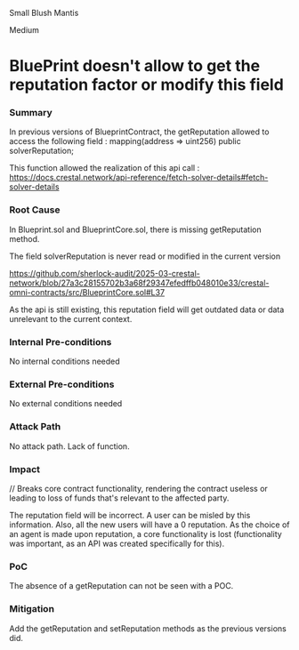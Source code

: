 Small Blush Mantis

Medium

# BluePrint doesn't allow to get the reputation factor or modify this field

### Summary

In previous versions of BlueprintContract, the getReputation allowed to access the following field : 
mapping(address => uint256) public solverReputation;

This function allowed the realization of this api call : 
https://docs.crestal.network/api-reference/fetch-solver-details#fetch-solver-details

### Root Cause

In Blueprint.sol and BlueprintCore.sol, there is missing getReputation method.

The field solverReputation is never read or modified in the current version

https://github.com/sherlock-audit/2025-03-crestal-network/blob/27a3c28155702b3a68f29347efedffb048010e33/crestal-omni-contracts/src/BlueprintCore.sol#L37

As the api is still existing, this reputation field will get outdated data or data unrelevant to the current context.

### Internal Pre-conditions

No internal conditions needed

### External Pre-conditions

No external conditions needed

### Attack Path

No attack path. Lack of function.

### Impact


// Breaks core contract functionality, rendering the contract useless or leading to loss of funds that's relevant to the affected party.

The reputation field will be incorrect. A user can be misled by this information. Also, all the new users will have a 0 reputation. As the choice of an agent is made upon reputation, a core functionality is lost (functionality was important, as an API was created specifically for this).

### PoC

The absence of a getReputation can not be seen with a POC.

### Mitigation

Add the getReputation and setReputation methods as the previous versions did.